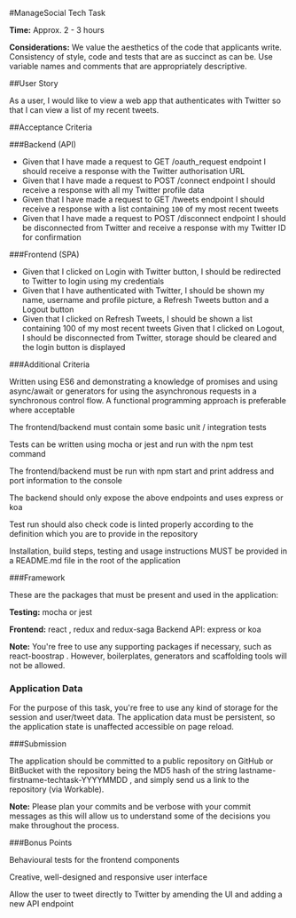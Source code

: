 #ManageSocial Tech Task

**Time:** Approx. 2 - 3 hours

**Considerations:** We value the aesthetics of the code that applicants write. Consistency of style, code and tests that are as succinct as can be. Use variable names and comments that are appropriately descriptive.

##User Story

As a user, I would like to view a web app that authenticates with Twitter so that I can view a list of my recent tweets.

##Acceptance Criteria 

###Backend (API)

- Given that I have made a request to GET /oauth_request endpoint I should receive a response with the Twitter authorisation URL
- Given that I have made a request to POST /connect endpoint I should receive a response with all my Twitter profile data
- Given that I have made a request to GET /tweets endpoint I should receive a response with a list containing `100` of my most recent tweets
- Given that I have made a request to POST /disconnect endpoint I should be disconnected from Twitter and receive a response with my Twitter ID for confirmation

###Frontend (SPA)

- Given that I clicked on Login with Twitter button, I should be redirected to Twitter to login using my credentials
- Given that I have authenticated with Twitter, I should be shown my name, username and profile picture, a Refresh Tweets button and a Logout button
- Given that I clicked on Refresh Tweets, I should be shown a list containing 100 of my most recent tweets
Given that I clicked on Logout, I should be disconnected from Twitter, storage should be cleared and the login button is displayed
              
 ###Additional Criteria

 Written using ES6 and demonstrating a knowledge of promises and using async/await or generators for using the asynchronous requests in a synchronous control flow. A functional programming approach is preferable where acceptable

The frontend/backend must contain some basic unit / integration tests

Tests can be written using mocha or jest and run with the npm test command

The frontend/backend must be run with npm start and print address and port information to the console

The backend should only expose the above endpoints and uses express or koa

Test run should also check code is linted properly according to the definition which you are to provide in the repository

Installation, build steps, testing and usage instructions MUST be provided in a README.md file in the root of the application

###Framework

These are the packages that must be present and used in the application:

**Testing:** mocha or jest

**Frontend:** react , redux and redux-saga Backend API: express or koa

**Note:** You're free to use any supporting packages if necessary, such as react-boostrap . However, boilerplates, generators and scaffolding tools will not be allowed.

### Application Data

For the purpose of this task, you're free to use any kind of storage for the session and user/tweet data. The application data must be persistent, so the application state is unaffected accessible on page reload.

###Submission

The application should be committed to a public repository on GitHub or BitBucket with the repository being the MD5 hash of the string lastname-firstname-techtask-YYYYMMDD , and simply send us a link to the repository (via Workable).

**Note:** Please plan your commits and be verbose with your commit messages as this will allow us to understand some of the decisions you make throughout the process.
                               
###Bonus Points

Behavioural tests for the frontend components

Creative, well-designed and responsive user interface

Allow the user to tweet directly to Twitter by amending the UI and adding a new API endpoint
    